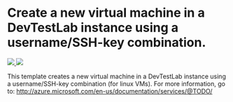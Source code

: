 # Create a new virtual machine in a DevTestLab instance using a username/SSH-key combination.

<a href="https://portal.azure.com/#create/Microsoft.Template/uri/https%3A%2F%2Fraw.githubusercontent.com%2Fmithunshanbhag%2Fazure-quickstart-templates%2Fmithuns-dtl-templates%2F101-devtestlab-create-vm-username-ssh%2Fazuredeploy.json" target="_blank">
    <img src="http://azuredeploy.net/deploybutton.png"/>
</a>

<a href="http://armviz.io/#/?load=https://raw.githubusercontent.com/mithunshanbhag/azure-quickstart-templates/mithuns-dtl-templates/101-devtestlab-create-vm-username-ssh/azuredeploy.json" target="_blank">
  <img src="http://armviz.io/visualizebutton.png"/>
</a>


This template creates a new virtual machine in a DevTestLab instance using a username/SSH-key combination (for linux VMs). For more information, go to: http://azure.microsoft.com/en-us/documentation/services/@TODO/
